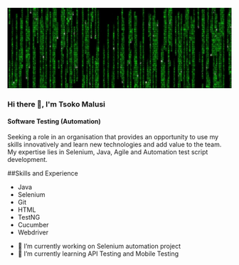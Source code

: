![Software Testing](https://github.com/tsokomalusi/tsokomalusi/blob/main/github_profile2.png)

### Hi there 👋, I'm Tsoko Malusi
#### Software Testing (Automation)
Seeking a role in an organisation that provides an opportunity to use my skills innovatively and learn new technologies and add value to the team. My expertise lies in Selenium, Java, Agile and Automation test script development.

##Skills and Experience
* Java
* Selenium
* Git
* HTML
* TestNG
* Cucumber
* Webdriver

- 🔭 I’m currently working on Selenium automation project 
- 🌱 I’m currently learning API Testing and  Mobile Testing 










